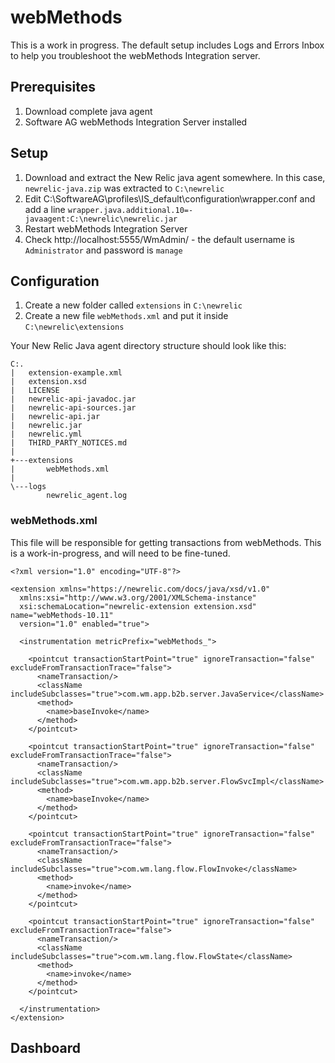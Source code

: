 # webMethods
This is a work in progress.  The default setup includes Logs and Errors Inbox to help you troubleshoot the webMethods Integration server.

## Prerequisites
1. Download complete java agent
2. Software AG webMethods Integration Server installed

## Setup
1. Download and extract the New Relic java agent somewhere.  In this case, `newrelic-java.zip` was extracted to `C:\newrelic`
2. Edit C:\SoftwareAG\profiles\IS_default\configuration\wrapper.conf and add a line `wrapper.java.additional.10=-javaagent:C:\newrelic\newrelic.jar`
3. Restart webMethods Integration Server
4. Check http://localhost:5555/WmAdmin/ - the default username is `Administrator` and password is `manage`

## Configuration
1. Create a new folder called `extensions` in `C:\newrelic`
2. Create a new file `webMethods.xml` and put it inside `C:\newrelic\extensions`

Your New Relic Java agent directory structure should look like this:
```
C:.
|   extension-example.xml
|   extension.xsd
|   LICENSE
|   newrelic-api-javadoc.jar
|   newrelic-api-sources.jar
|   newrelic-api.jar
|   newrelic.jar
|   newrelic.yml
|   THIRD_PARTY_NOTICES.md
|
+---extensions
|       webMethods.xml
|
\---logs
        newrelic_agent.log
```

### webMethods.xml
This file will be responsible for getting transactions from webMethods.  This is a work-in-progress, and will need to be fine-tuned.

```
<?xml version="1.0" encoding="UTF-8"?>

<extension xmlns="https://newrelic.com/docs/java/xsd/v1.0"
  xmlns:xsi="http://www.w3.org/2001/XMLSchema-instance"
  xsi:schemaLocation="newrelic-extension extension.xsd" name="webMethods-10.11"
  version="1.0" enabled="true">

  <instrumentation metricPrefix="webMethods_">

    <pointcut transactionStartPoint="true" ignoreTransaction="false" excludeFromTransactionTrace="false">
      <nameTransaction/>
      <className includeSubclasses="true">com.wm.app.b2b.server.JavaService</className>
      <method>
        <name>baseInvoke</name>
      </method>
    </pointcut>

    <pointcut transactionStartPoint="true" ignoreTransaction="false" excludeFromTransactionTrace="false">
      <nameTransaction/>
      <className includeSubclasses="true">com.wm.app.b2b.server.FlowSvcImpl</className>
      <method>
        <name>baseInvoke</name>
      </method>
    </pointcut>

    <pointcut transactionStartPoint="true" ignoreTransaction="false" excludeFromTransactionTrace="false">
      <nameTransaction/>
      <className includeSubclasses="true">com.wm.lang.flow.FlowInvoke</className>
      <method>
        <name>invoke</name>
      </method>
    </pointcut>

    <pointcut transactionStartPoint="true" ignoreTransaction="false" excludeFromTransactionTrace="false">
      <nameTransaction/>
      <className includeSubclasses="true">com.wm.lang.flow.FlowState</className>
      <method>
        <name>invoke</name>
      </method>
    </pointcut>

  </instrumentation>
</extension>
```


## Dashboard